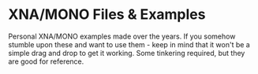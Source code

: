 # XNA/MONO Files & Examples
Personal XNA/MONO examples made over the years. If you somehow stumble upon these and want to use them - keep in mind that it won't be a simple drag and drop to get it working.
Some tinkering required, but they are good for reference.
